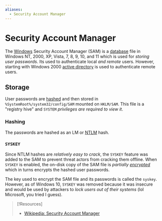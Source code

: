 ```yaml
---
aliases:
  - Security Account Manager
---
```

# Security Account Manager
The [Windows](README.md) Security Account Manager (SAM) is a [database](../../coding/databases/DBMS.md) file in Windows NT, 2000, XP, Vista, 7, 8, 9, 10, and 11 which is used for *storing user passwords*. Its used to authenticate local *and remote* users. However, starting with Windows 2000 [active directory](active-directory/active-directory.md) is used to authenticate remote users.
## Storage
User passwords are [hashed](../concepts/cryptography/hashing.md) and then stored in `%SystemRoot%/system32/config/SAM` mounted on `HKLM/SAM`. This file is a "registry hive" and `SYSTEM` *privileges are required to view it*. 
### Hashing
The passwords are hashed as an LM or [NTLM](../../networking/protocols/NTLM.md) hash.
### `SYSKEY`
Since NTLM hashes are *relatively easy to crack*, the `SYSKEY` feature was added to the SAM to prevent threat actors from cracking them offline. When `SYSKEY` is enabled, the on-disk copy of the SAM file is *partially [encrypted](../../OSCP/password-attacks/README.md)* which in turns encrypts the hashed user passwords.

The key used to encrypt the SAM file and its passwords is called the `syskey`. However, as of Windows 10, `SYSKEY` was removed because it was insecure and would be used by attackers to *lock users out of their systems* (lol Microsoft, you tried I guess).

> [!Resources]
> - [Wikipedia: Security Account Manager](https://en.wikipedia.org/wiki/Security_Account_Manager)